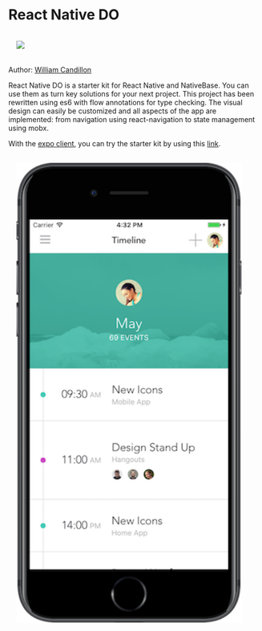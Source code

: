 # React Native DO

<img src="images/react-native-do.gif" width="300" style="margin: 16px;" />

Author: [William Candillon](http://github.com/wcandillon)

React Native DO is a starter kit for React Native and NativeBase.
You can use them as turn key solutions for your next project.
This project has been rewritten using es6 with flow annotations for type checking.
The visual design can easily be customized and all aspects of the app are implemented: from navigation using react-navigation to state management using mobx.

With the [expo client](https://expo.io/tools#mobile), you can try the starter kit by using this [link](https://expo.io/@wcandillon/react-native-do).

<img src="images/phone.png" width="450" style="margin: 16px;" />
